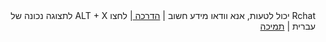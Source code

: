 <div dir="rtl">
  <a> Rchat יכול לטעות, אנא וודאו מידע חשוב</a>
  <a> | </a>
  <a href="https://karamaldocs/docs/rchat/" target="_blank" > הדרכה </a>
  <a> | </a>
  <a> לחצו ALT + X  לתצוגה נכונה של עברית</a>
  <a> | </a>
  <a href="https://karamaldocs/docs/rchat/contact" target="_blank" > תמיכה </a>
</div>
